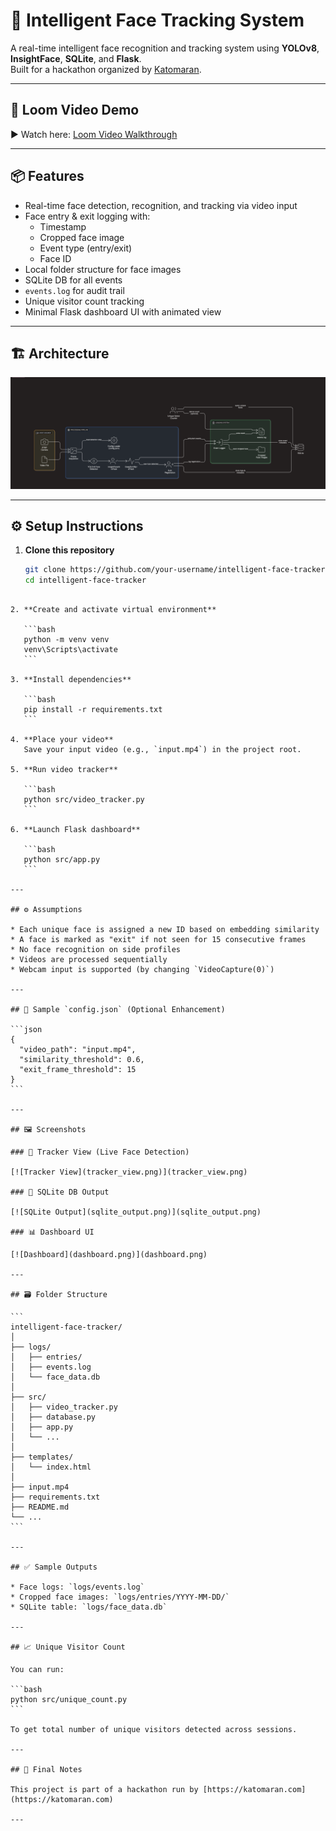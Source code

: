 
# 🧠 Intelligent Face Tracking System

A real-time intelligent face recognition and tracking system using **YOLOv8**, **InsightFace**, **SQLite**, and **Flask**.  
Built for a hackathon organized by [Katomaran](https://katomaran.com).

---

## 🎥 Loom Video Demo

▶️ Watch here: [Loom Video Walkthrough](https://www.loom.com/share/631734a8f4954e29ae269a350b007d66)

---

## 📦 Features

- Real-time face detection, recognition, and tracking via video input
- Face entry & exit logging with:
  - Timestamp
  - Cropped face image
  - Event type (entry/exit)
  - Face ID
- Local folder structure for face images
- SQLite DB for all events
- `events.log` for audit trail
- Unique visitor count tracking
- Minimal Flask dashboard UI with animated view

---

## 🏗️ Architecture

[![Architecture Diagram](architecture_diagram.png)](architecture_diagram.png)

---

## ⚙️ Setup Instructions

1. **Clone this repository**  
   ```bash
   git clone https://github.com/your-username/intelligent-face-tracker.git
   cd intelligent-face-tracker
````

2. **Create and activate virtual environment**

   ```bash
   python -m venv venv
   venv\Scripts\activate
   ```

3. **Install dependencies**

   ```bash
   pip install -r requirements.txt
   ```

4. **Place your video**
   Save your input video (e.g., `input.mp4`) in the project root.

5. **Run video tracker**

   ```bash
   python src/video_tracker.py
   ```

6. **Launch Flask dashboard**

   ```bash
   python src/app.py
   ```

---

## ⚙️ Assumptions

* Each unique face is assigned a new ID based on embedding similarity
* A face is marked as "exit" if not seen for 15 consecutive frames
* No face recognition on side profiles
* Videos are processed sequentially
* Webcam input is supported (by changing `VideoCapture(0)`)

---

## 🔧 Sample `config.json` (Optional Enhancement)

```json
{
  "video_path": "input.mp4",
  "similarity_threshold": 0.6,
  "exit_frame_threshold": 15
}
```

---

## 🖼️ Screenshots

### 🎯 Tracker View (Live Face Detection)

[![Tracker View](tracker_view.png)](tracker_view.png)

### 🧾 SQLite DB Output

[![SQLite Output](sqlite_output.png)](sqlite_output.png)

### 📊 Dashboard UI

[![Dashboard](dashboard.png)](dashboard.png)

---

## 🗃️ Folder Structure

```
intelligent-face-tracker/
│
├── logs/
│   ├── entries/
│   ├── events.log
│   └── face_data.db
│
├── src/
│   ├── video_tracker.py
│   ├── database.py
│   ├── app.py
│   └── ...
│
├── templates/
│   └── index.html
│
├── input.mp4
├── requirements.txt
├── README.md
└── ...
```

---

## ✅ Sample Outputs

* Face logs: `logs/events.log`
* Cropped face images: `logs/entries/YYYY-MM-DD/`
* SQLite table: `logs/face_data.db`

---

## 📈 Unique Visitor Count

You can run:

```bash
python src/unique_count.py
```

To get total number of unique visitors detected across sessions.

---

## 🏁 Final Notes

This project is part of a hackathon run by [https://katomaran.com](https://katomaran.com)

---

